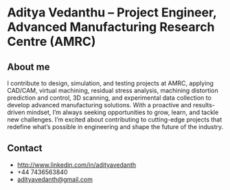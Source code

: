# Aditya Vedanthu – Project Engineer, Advanced Manufacturing Research Centre (AMRC)

## **About me**
I contribute to design, simulation, and testing projects at AMRC, applying CAD/CAM, virtual machining, residual stress analysis, machining distortion prediction and control, 3D scanning, and experimental data collection to develop advanced manufacturing solutions. With a proactive and results-driven mindset, I’m always seeking opportunities to grow, learn, and tackle new challenges. I’m excited about contributing to cutting-edge projects that redefine what’s possible in engineering and shape the future of the industry.

## **Contact**
- http://www.linkedin.com/in/adityavedanth
- +44 7436563840
- adityavedanth@gmail.com
